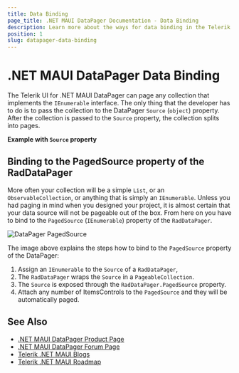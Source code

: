 ```yaml
---
title: Data Binding
page_title: .NET MAUI DataPager Documentation - Data Binding
description: Learn more about the ways for data binding in the Telerik UI for .NET MAUI DataPager control.
position: 1
slug: datapager-data-binding
---
```


# .NET MAUI DataPager Data Binding

The Telerik UI for .NET MAUI DataPager can page any collection that implements the `IEnumerable` interface. The only thing that the developer has to do is to pass the collection to the DataPager `Source` (`object`) property. 
After the collection is passed to the `Source` property, the collection splits into pages.

**Example with `Source` property**


## Binding to the PagedSource property of the RadDataPager

More often your collection will be a simple `List`, or an `ObservableCollection`,  or anything that is simply an `IEnumerable`. Unless you had paging in mind when you designed your project, it is almost certain that your data source will not be pageable out of the box. From here on you have to bind to the `PagedSource` (`IEnumerable`) property of the `RadDataPager`.

![DataPager PagedSource](images/)

The image above explains the steps how to bind to the `PagedSource` property of the DataPager:

1. Assign an `IEnumerable` to the `Source` of a `RadDataPager`, 
1. The `RadDataPager` wraps the `Source` in a `PageableCollection`. 
1. The `Source` is exposed through the `RadDataPager.PagedSource` property. 
1. Attach any number of ItemsControls to the `PagedSource` and they will be automatically paged. 


## See Also

- [.NET MAUI DataPager Product Page](https://www.telerik.com/maui-ui/datapager)
- [.NET MAUI DataPager Forum Page](https://www.telerik.com/forums/maui?tagId=1801)
- [Telerik .NET MAUI Blogs](https://www.telerik.com/blogs/mobile-net-maui)
- [Telerik .NET MAUI Roadmap](https://www.telerik.com/support/whats-new/maui-ui/roadmap)
